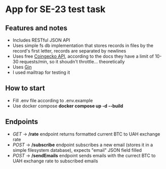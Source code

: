 # App for SE-23 test task

## Features and notes

- Includes RESTful JSON API
- Uses simple fs db implementation that stores records in files by the record's first letter, records are separated by newlines
- Uses free [Coingecko API](https://www.coingecko.com/en/api), according to the docs they have a limit of 10-30 requests/min, so it shoudn't throttle... theoretically
- Uses [Gin](https://github.com/gin-gonic/gin)
- I used mailtrap for testing it

## How to start

- Fill .env file according to .env.example
- Use docker compose **docker compose up -d --build**

## Endpoints

- *GET* -> **/rate** endpoint returns formatted current BTC to UAH exchange rate
- *POST* -> **/subscribe** endpoint subscribes a new email (stores it in a simple filesystem database), expects "email" JSON field filled
- *POST* -> **/sendEmails** endpoint sends emails with the currect BTC to UAH exchange rate to subscribed emails
